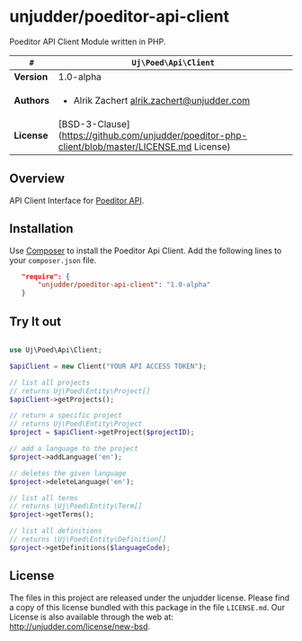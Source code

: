 # unjudder/poeditor-api-client

Poeditor API Client Module written in PHP.

   `#`          | `Uj\Poed\Api\Client`
----------------|----------
**Version**     | 1.0-alpha
**Authors**     | <ul><li>Alrik Zachert <alrik.zachert@unjudder.com></li></ul>
**License**     | [BSD-3-Clause](https://github.com/unjudder/poeditor-php-client/blob/master/LICENSE.md License)

## Overview

API Client Interface for [Poeditor API](https://poeditor.com).

## Installation

Use [Composer](http://getcomposer.org) to install the Poeditor Api Client.
Add the following lines to your `composer.json` file.

```json
   "require": {
       "unjudder/poeditor-api-client": "1.0-alpha"
   }
```

## Try It out

```php

use Uj\Poed\Api\Client;

$apiClient = new Client("YOUR API ACCESS TOKEN");

// list all projects
// returns Uj\Poed\Entity\Project[]
$apiClient->getProjects();

// return a specific project
// returns Uj\Poed\Entity\Project
$project = $apiClient->getProject($projectID);

// add a language to the project
$project->addLanguage('en');

// deletes the given language
$project->deleteLanguage('en');

// list all terms
// returns \Uj\Poed\Entity\Term[]
$project->getTerms();

// list all definitions
// returns \Uj\Poed\Entity\Definition[]
$project->getDefinitions($languageCode);


```


## License

The files in this project are released under the unjudder license.
Please find a copy of this license bundled with this package in the file `LICENSE.md`.
Our License is also available through the web at: http://unjudder.com/license/new-bsd.
